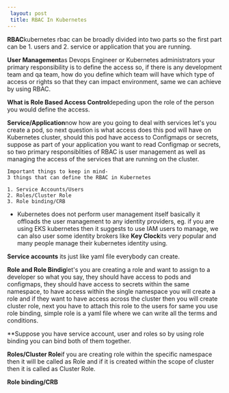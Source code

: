 ```yaml
---
 layout: post
 title: RBAC In Kubernetes
---
```


**RBAC**kubernetes rbac can be broadly divided into two parts so the first part can be 1. users and 2. service or application that you are running.

**User Management**as Devops Engineer or Kubernetes administrators your primary responsibility is to define the access so, if there is any development team and qa team, how do you define which team will have which type of access or rights so that they can impact environment, same we can achieve by using RBAC.

**What is Role Based Access Control**depeding upon the role of the person you would define the access.


**Service/Application**now how are you going to deal with services let's you create a pod, so next question is what access does this pod will have on Kubernetes cluster, should this pod have access to Configmaps or secrets, suppose as part of your application you want to read Configmap or secrets, so two primary responsiblities of RBAC is user management as well as managing the access of the services that are running on the cluster.

```
Important things to keep in mind-
3 things that can define the RBAC in Kubernetes

1. Service Accounts/Users
2. Roles/Cluster Role
3. Role binding/CRB

```


- Kubernetes does not perform user management itself basically it offloads the user management to any identity providers,
eg. if you are using EKS kubernetes then it suggests to use IAM users to manage, we can also user some identity brokers like **Key Clock**its very popular and many people manage their kubernetes identity using.

**Service accounts** its just like yaml file everybody can create.

**Role and Role Bindig**let's you are creating a role and want to assign to a developer so what you say, they should have access to pods and configmaps, they should have access to secrets within the same namespace, to have access within the single namespace you will create a role and if they want to have access across the cluster then you will create cluster role, next you have to attach this role to the users for same you use role binding, simple role is a yaml file where we can write all the terms and conditions.


**Suppose you have service account, user and roles so by using role binding you can bind both of them together.

**Roles/Cluster Role**if you are creating role within the specific namespace then it will be called as Role and if it is created within the scope of cluster then it is called as Cluster Role.

**Role binding/CRB**   
